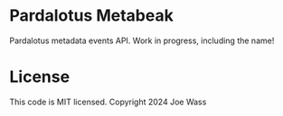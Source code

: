 # Pardalotus Metabeak

Pardalotus metadata events API. Work in progress, including the name!

# License

This code is MIT licensed. Copyright 2024 Joe Wass
